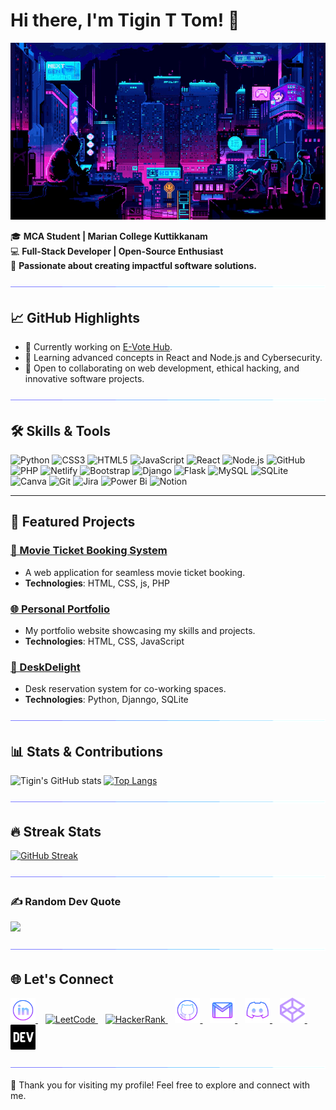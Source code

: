 # Hi there, I'm Tigin T Tom! 👋

![Lofi City](assets/loficity.gif)


🎓 **MCA Student | Marian College Kuttikkanam**  
💻 **Full-Stack Developer | Open-Source Enthusiast**  
🌟 **Passionate about creating impactful software solutions.**

![Separator](assets/borderseperator.gif)

## 📈 GitHub Highlights
- 🔭 Currently working on [E-Vote Hub](https://github.com/Tigin-T-om/E-Vote-Hub.git).
- 🌱 Learning advanced concepts in React and Node.js and Cybersecurity.
- 🤝 Open to collaborating on web development, ethical hacking, and innovative software projects.

![Separator](assets/borderseperator.gif)

## 🛠️ Skills & Tools
![Python](https://img.shields.io/badge/python-3670A0?style=for-the-badge&logo=python&logoColor=ffdd54)
![CSS3](https://img.shields.io/badge/css3-%231572B6.svg?style=for-the-badge&logo=css3&logoColor=white)
![HTML5](https://img.shields.io/badge/html5-%23E34F26.svg?style=for-the-badge&logo=html5&logoColor=white)
![JavaScript](https://img.shields.io/badge/javascript-F7DF1E?style=for-the-badge&logo=javascript&logoColor=black)
![React](https://img.shields.io/badge/react-61DAFB?style=for-the-badge&logo=react&logoColor=black)
![Node.js](https://img.shields.io/badge/node.js-339933?style=for-the-badge&logo=node.js&logoColor=white)
![GitHub](https://img.shields.io/badge/github-%23121011.svg?style=for-the-badge&logo=github&logoColor=white)
![PHP](https://img.shields.io/badge/php-%23777BB4.svg?style=for-the-badge&logo=php&logoColor=white)
![Netlify](https://img.shields.io/badge/netlify-%23000000.svg?style=for-the-badge&logo=netlify&logoColor=#00C7B7)
![Bootstrap](https://img.shields.io/badge/bootstrap-%238511FA.svg?style=for-the-badge&logo=bootstrap&logoColor=white)
![Django](https://img.shields.io/badge/django-%23092E20.svg?style=for-the-badge&logo=django&logoColor=white)
![Flask](https://img.shields.io/badge/flask-%23000.svg?style=for-the-badge&logo=flask&logoColor=white)
![MySQL](https://img.shields.io/badge/mysql-4479A1.svg?style=for-the-badge&logo=mysql&logoColor=white)
![SQLite](https://img.shields.io/badge/sqlite-%2307405e.svg?style=for-the-badge&logo=sqlite&logoColor=white)
![Canva](https://img.shields.io/badge/Canva-%2300C4CC.svg?style=for-the-badge&logo=Canva&logoColor=white)
![Git](https://img.shields.io/badge/git-%23F05033.svg?style=for-the-badge&logo=git&logoColor=white)
![Jira](https://img.shields.io/badge/jira-%230A0FFF.svg?style=for-the-badge&logo=jira&logoColor=white)
![Power Bi](https://img.shields.io/badge/power_bi-F2C811?style=for-the-badge&logo=powerbi&logoColor=black)
![Notion](https://img.shields.io/badge/Notion-%23000000.svg?style=for-the-badge&logo=notion&logoColor=white)



---

## 🚀 Featured Projects
### [🎥 Movie Ticket Booking System](https://github.com/Tigin-T-om/Movie_ticket)
- A web application for seamless movie ticket booking.
- **Technologies**: HTML, CSS, js, PHP

### [🌐 Personal Portfolio](https://github.com/Tigin-T-om/Portfolio)
- My portfolio website showcasing my skills and projects.
- **Technologies**: HTML, CSS, JavaScript

### [💼 DeskDelight](https://github.com/Tigin-T-om/DeskDelight)
- Desk reservation system for co-working spaces.
- **Technologies**: Python, Djanngo, SQLite

![Separator](assets/borderseperator.gif)

## 📊 Stats & Contributions
![Tigin's GitHub stats](https://github-readme-stats.vercel.app/api?username=Tigin-T-om&show_icons=true&theme=radical)
[![Top Langs](https://github-readme-stats.vercel.app/api/top-langs/?username=Tigin-T-om&layout=compact&theme=radical)](https://github.com/Tigin-T-om)

![Separator](assets/borderseperator.gif)

## 🔥 Streak Stats
[![GitHub Streak](https://streak-stats.demolab.com?user=Tigin-T-om&theme=hacker&hide_border=true&border_radius=4&short_numbers=true&date_format=n%2Fj%5B%2FY%5D&card_width=500&card_height=200)](https://git.io/streak-stats)

![Separator](assets/borderseperator.gif)

### ✍️ Random Dev Quote
![](https://quotes-github-readme.vercel.app/api?type=vetical&theme=radical)

![Separator](assets/borderseperator.gif)

## 🌐 Let's Connect
<p align="left">
  <a href="https://www.linkedin.com/in/tigintom2003" target="_blank">
    <img src="assets/linkedinlogo.png" alt="LinkedIn" width="40px"/>
  </a>
  &nbsp;&nbsp;
  <a href="https://leetcode.com/u/Tigin-Tom/" target="_blank">
    <img src="https://img.shields.io/badge/LeetCode-FFA116?style=for-the-badge&logo=leetcode&logoColor=white" alt="LeetCode" height="40px"/>
  </a>
  &nbsp;&nbsp;
  <a href="https://www.hackerrank.com/profile/tigintom158" target="_blank">
    <img src="https://img.shields.io/badge/HackerRank-2EC866?style=for-the-badge&logo=hackerrank&logoColor=white" alt="HackerRank" height="40px"/>
  </a>
  &nbsp;&nbsp;
  <a href="https://github.com/Tigin-T-om" target="_blank">
    <img src="assets/githublogo.png" alt="GitHub" width="40px"/>
  </a>
  &nbsp;&nbsp;
  <a href="mailto:tigintom158@gmail.com">
    <img src="assets/gmailogo.png" alt="Gmail" width="40px"/>
  </a>
  &nbsp;&nbsp;
  <a href="https://discord.com/users/your-discord-id">
    <img src="assets/discordlogo.png" alt="Discord" width="40px"/>
  </a>
  &nbsp;&nbsp;
  <a href="https://codepen.io/your-codepen">
    <img src="assets/codepenlogo.png" alt="CodePen" width="40px"/>
  </a>
  &nbsp;&nbsp;
  <a href="https://dev.to/your-devto">
    <img src="assets/devtologo.png" alt="Dev.to" width="40px"/>
  </a>
</p>

![Separator](assets/borderseperator.gif)

🙌 Thank you for visiting my profile! Feel free to explore and connect with me.

